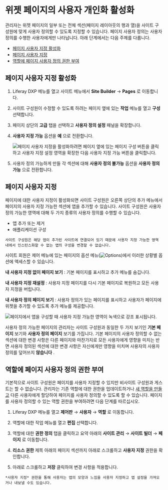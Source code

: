 # 위젯 페이지의 사용자 개인화 활성화

관리자는 위젯 페이지의 일부 또는 전체 섹션(페이지 레이아웃의 행과 열)을 사이트 구성원에 맞게 사용자 정의할 수 있도록 지정할 수 있습니다. 페이지 사용자 정의는 사용자 정의를 수행한 사용자에게만 나타납니다. 아래 단계에서는 다음 주제를 다룹니다.

- [페이지 사용자 지정 활성화](#enabling-page-customizations)
- [페이지 사용자 지정](#customizing-pages)
- [역할에 페이지 사용자 정의 권한 부여](#granting-roles-permission-to-customize-pages)

## 페이지 사용자 지정 활성화

1. Liferay DXP 메뉴를 열고 사이트 메뉴에서 **Site Builder** &rarr; **Pages** 로 이동합니다.

1. 사이트 구성원이 수정할 수 있도록 하려는 페이지 옆에 있는 **작업** 메뉴를 열고 **구성** 선택합니다.

1. 페이지 상단의 **고급** 탭을 선택하고 **사용자 정의 설정** 패널을 확장합니다.

1. **사용자 지정 가능** 옵션을 **예** 으로 전환합니다.

    ![페이지 사용자 지정을 활성화하려면 페이지 옆에 있는 페이지 구성 버튼을 클릭하고 사용자 지정 설정 영역을 확장한 다음 사용자 지정 가능 버튼을 클릭합니다.](./personalizing-pages/images/01.png)

1. 사용자 정의 가능하게 만들 각 섹션에 대해 **사용자 정의 불가능** 옵션을 **사용자 정의 가능** 으로 전환합니다.

## 페이지 사용자 지정

페이지에 대한 사용자 지정이 활성화되면 사이트 구성원은 오른쪽 상단의 추가 메뉴에서 페이지의 사용자 지정 가능한 섹션에 앱을 추가할 수 있습니다. 사이트 구성원은 사용자 정의 가능한 영역에 대해 두 가지 종류의 사용자 정의를 수행할 수 있습니다.

- 앱 추가 또는 제거
- 애플리케이션 구성

```{note}
사이트 구성원은 해당 앱이 추가된 사이트에 연결되어 있기 때문에 사용자 지정 가능한 영역 내에서 인스턴스화할 수 없는 앱의 구성을 변경할 수 없습니다.
```

사이트 회원은 제어 메뉴에 있는 페이지의 옵션 메뉴(![Options](../../../images/icon-options.png))에서 이러한 상황별 옵션에 액세스할 수 있습니다.

**내 사용자 지정 없이 페이지 보기** : 기본 페이지를 표시하고 추가 메뉴를 숨깁니다.

**내 사용자 지정 재설정** : 사용자 지정 페이지를 다시 기본 페이지로 복원하고 모든 사용자 지정을 버립니다.

**내 사용자 정의 페이지 보기** : 사용자 정의가 있는 페이지를 표시하고 사용자가 페이지에 위젯을 추가할 수 있도록 추가 메뉴를 제공합니다.

![페이지에서 앱을 구성할 때 사용자 지정 가능한 영역이 녹색으로 강조 표시됩니다.](./personalizing-pages/images/02.png)

사용자 정의 가능한 페이지의 관리자는 사이트 구성원과 동일한 두 가지 보기인 **기본 페이지** 보기와 **사용자 정의 페이지** 보기를 가집니다. 기본 페이지의 사용자 정의할 수 없는 섹션에 대한 변경 사항은 다른 페이지와 마찬가지로 모든 사용자에게 영향을 미치는 반면 사용자 정의된 섹션에 대한 변경 사항은 자신에게만 영향을 미치며 사용자의 사용자 정의를 덮어쓰지 **않습니다** .

## 역할에 페이지 사용자 정의 권한 부여

기본적으로 사이트 구성원은 페이지를 사용자 지정할 수 있지만 비사이트 구성원과 게스트는 할 수 없습니다. 관리자는 기존 역할에 대한 권한을 업데이트하거나 [새 역할을 만들고](../../../users-and-permissions/roles-and-permissions/creating-and-managing-roles.md) 다른 사용자에게 할당하여 페이지를 사용자 정의할 수 있도록 할 수 있습니다. 페이지를 사용자 정의할 수 있는 역할 권한을 부여하려면 다음 단계를 따르십시오.

1. Liferay DXP 메뉴를 열고 **제어판** &rarr; **사용자** &rarr; **역할** 로 이동합니다.

1. 역할에 대한 작업 메뉴를 열고 **편집** 선택합니다.

1. 역할에 대한 **권한 정의** 탭을 클릭하고 요약 아래의 **사이트 관리** &rarr; **사이트 빌더** &rarr; **페이지** 로 이동합니다.

1. **리소스 권한** 제목 아래의 페이지 섹션까지 아래로 스크롤하고 **사용자 지정** 권한을 확인합니다.

1. 아래로 스크롤하고 **저장** 클릭하여 변경 사항을 적용합니다.

```{note}
*사용자 지정* 권한을 통해 사용자는 앱의 모양과 느낌을 사용자 지정하고 앱 설정을 가져오거나 내보낼 수도 있습니다.
```
